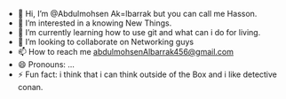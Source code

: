- 👋 Hi, I’m @Abdulmohsen Ak=lbarrak but you can call me Hasson.
- 👀 I’m interested in a knowing New Things. 
- 🌱 I’m currently learning how to use git and what can i do for living. 
- 💞️ I’m looking to collaborate on Networking guys 
- 📫 How to reach me ‫abdulmohsenAlbarrak456@gmail.com‬
- 😄 Pronouns: ...
- ⚡ Fun fact: i think that i can think outside of the Box and i like detective conan.

<!---
Abdulmohsen/Hasson is a ✨ special ✨ repository because its `README.md` (this file) appears on your GitHub profile.
You can click the Preview link to take a look at your changes.
--->
